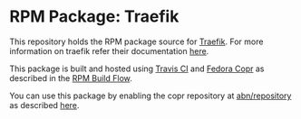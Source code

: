 # RPM Package: Traefik

This repository holds the RPM package source for [Traefik](https://traefik.io/). For more information on traefik refer their documentation [here](https://docs.traefik.io/).

This package is built and hosted using [Travis CI](https://travis-ci.com) and [Fedora Copr](https://copr.fedorainfracloud.org/) as described in the [RPM Build Flow](https://gist.github.com/abn/daf262e7e454509df1429c87068923d1).

You can use this package by enabling the copr repository at [abn/repository](https://copr.fedorainfracloud.org/coprs/abn/repository/) as described [here](https://gist.github.com/abn/daf262e7e454509df1429c87068923d1#using-packages-in-copr-repository).

